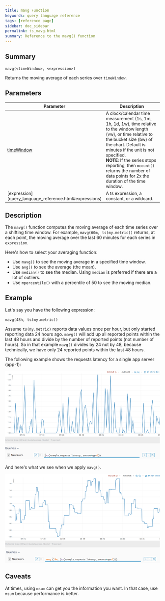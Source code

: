 ```yaml
---
title: mavg Function
keywords: query language reference
tags: [reference page]
sidebar: doc_sidebar
permalink: ts_mavg.html
summary: Reference to the mavg() function
---
```


## Summary

```
mavg(<timeWindow>, <expression>)
```

Returns the moving average of each series over `timeWindow`.

## Parameters

<table>
<tbody>
<thead>
<tr><th width="20%">Parameter</th><th width="80%">Description</th></tr>
</thead>
<tr>
<td><a href="query_language_reference.html#query-elements">timeWindow</a></td>
<td>A clock/calendar time measurement (1s, 1m, 1h, 1d, 1w), time relative to the window length (vw), or time relative to the bucket size (bw) of the chart. Default is minutes if the unit is not specified.
<div><strong>NOTE</strong>: If the series stops reporting, then <code>mcount()</code> returns the number of data points for 2x the duration of the time window.</div></td></tr>
<tr>
<td markdown="span"> [expression](query_language_reference.html#expressions)</td>
<td>A ts expression, a constant, or a wildcard.</td>
</tr>
</tbody>
</table>

## Description

The `mavg()` function computes the moving average of each time series over a shifting time window. For example, `mavg(60m, ts(my.metric))` returns, at each point, the moving average over the last 60 minutes for each series in `expression`.

Here's how to select your averaging function:

* Use `mavg()` to see the moving average in a specified time window.
* Use `avg()` to see the average (the mean).
* Use `median()` to see the median. Using `median` is preferred if there are a lot of outliers.
* Use `mpercentile()` with a percentile of 50 to see the moving median.


## Example

Let's say you have the following expression:

`mavg(48h, ts(my.metric))`

Assume `ts(my.metric)` reports data values once per hour, but only started reporting data 24 hours ago. `mavg()` will add up all reported points within the last 48 hours and divide by the number of reported points (not number of hours). So in that example `mavg()` divides by 24 not by 48, because technically, we have only 24 reported points within the last 48 hours.

The following example shows the requests latency for a single app server (app-1):

![mavg before](images/ts_mavg_before.png)

And here's what we see when we apply `mavg()`.

![mavg](images/ts_mavg.png)

## Caveats

At times, using `msum` can get you the information you want. In that case, use `msum` because performance is better.

